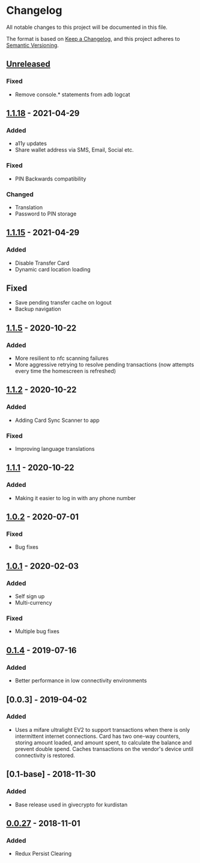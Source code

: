 # Changelog
All notable changes to this project will be documented in this file.

The format is based on [Keep a Changelog](https://keepachangelog.com/en/1.0.0/),
and this project adheres to [Semantic Versioning](https://semver.org/spec/v2.0.0.html).

## [Unreleased]
### Fixed
- Remove console.* statements from adb logcat

## [1.1.18] - 2021-04-29
### Added
- a11y updates
- Share wallet address via SMS, Email, Social etc.

### Fixed
- PIN Backwards compatibility 

### Changed
- Translation
- Password to PIN storage

## [1.1.15] - 2021-04-29
### Added
- Disable Transfer Card
- Dynamic card location loading

## Fixed
- Save pending transfer cache on logout
- Backup navigation

## [1.1.5] - 2020-10-22
### Added
- More resilient to nfc scanning failures
- More aggressive retrying to resolve pending transactions (now attempts every time the homescreen is refreshed)

## [1.1.2] - 2020-10-22
### Added
- Adding Card Sync Scanner to app

### Fixed
- Improving language translations

## [1.1.1] - 2020-10-22
### Added
- Making it easier to log in with any phone number

## [1.0.2] - 2020-07-01
### Fixed
- Bug fixes

## [1.0.1] - 2020-02-03
### Added
- Self sign up
- Multi-currency

### Fixed
- Multiple bug fixes

## [0.1.4] - 2019-07-16
### Added
- Better performance in low connectivity environments

## [0.0.3] - 2019-04-02
### Added
- Uses a mifare ultralight EV2 to support transactions when there is only intermittent internet connections. Card has two one-way counters, storing amount loaded, and amount spent, to calculate the balance and prevent double spend. Caches transactions on the vendor's device until connectivity is restored.

## [0.1-base] - 2018-11-30
### Added
- Base release used in givecrypto for kurdistan

## [0.0.27] - 2018-11-01
### Added
- Redux Persist Clearing

[Unreleased]: https://github.com/teamsempo/SempoMobileApp/compare/v1.1.18..HEAD
[1.1.18]: https://github.com/teamsempo/SempoMobileApp/compare/v1.1.15...v1.1.18
[1.1.15]: https://github.com/teamsempo/SempoMobileApp/compare/v1.1.5...v1.1.15
[1.1.5]: https://github.com/teamsempo/SempoMobileApp/compare/v1.1.2...v1.1.5
[1.1.2]: https://github.com/teamsempo/SempoMobileApp/compare/v1.1.1...v1.1.2
[1.1.1]: https://github.com/teamsempo/SempoMobileApp/compare/v1.0.2...v1.1.1
[1.0.2]: https://github.com/teamsempo/SempoMobileApp/compare/v1.0.1...v1.0.2
[1.0.1]: https://github.com/teamsempo/SempoMobileApp/compare/v0.1.4...v1.0.1
[0.1.4]: https://github.com/teamsempo/SempoMobileApp/compare/v0.1.0...v0.1.4
[0.1.0]: https://github.com/teamsempo/SempoMobileApp/compare/v0.1-base...v0.1.0
[0.0.1-base]: https://github.com/teamsempo/SempoMobileApp/compare/v0.0.27...v0.1-base
[0.0.27]: https://github.com/teamsempo/SempoMobileApp/releases/tag/v0.0.27